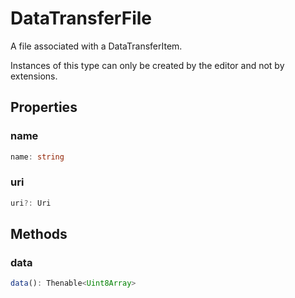 # DataTransferFile

A file associated with a DataTransferItem.

Instances of this type can only be created by the editor and not by extensions.

## Properties

### name

```typescript
name: string
```

### uri

```typescript
uri?: Uri
```

## Methods

### data

```typescript
data(): Thenable<Uint8Array>
```

[Uri]: Uri.md
